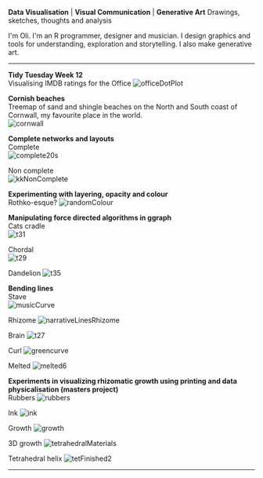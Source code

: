**Data Visualisation** | **Visual Communication** | **Generative Art**
Drawings, sketches, thoughts and analysis

I'm Oli. I'm an R programmer, designer and musician. I design graphics and tools for understanding, exploration and storytelling. I also make generative art.

----------

**Tidy Tuesday Week 12**  
Visualising IMDB ratings for the Office
![officeDotPlot](/officeDotPlot.png)

**Cornish beaches**  
Treemap of sand and shingle beaches on the North and South coast of Cornwall, my favourite place in the world.  
![cornwall](/cornwall.png)


**Complete networks and layouts**    
Complete  
![complete20s](/complete20s.png)

Non complete  
![kkNonComplete](/kkNonComplete.png)


**Experimenting with layering, opacity and colour**  
Rothko-esque?
![randomColour](/randomColour.png)


**Manipulating force directed algorithms in ggraph**  
Cats cradle  
![t31](/t31.png)

Chordal  
![t29](/t29.png)

Dandelion
![t35](/t35.jpg)


**Bending lines**  
Stave  
![musicCurve](/musicCurve.png)

Rhizome
![narrativeLinesRhizome](/narrativeLinesRhizome.jpg)

Brain
![t27](/t27.jpg)

Curl
![greencurve](/greencurve.png)

Melted
![melted6](/melted6.png)

**Experiments in visualizing rhizomatic growth using printing and data physicalisation (masters project)**  
Rubbers
![rubbers](/rubbers.png)

Ink
![ink](/ink.png)

Growth
![growth](/growth.png)

3D growth
![tetrahedralMaterials](/tetrahedralMaterials.png)

Tetrahedral helix
![tetFinished2](/tetFinished2.png)

----------




